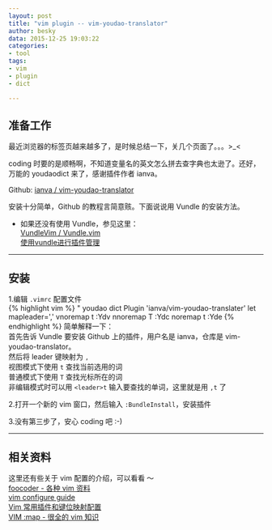 ```yaml
---
layout: post
title: "vim plugin -- vim-youdao-translator"
author: besky
data: 2015-12-25 19:03:22
categories:
- tool
tags:
- vim
- plugin
- dict

---
```


## 准备工作

最近浏览器的标签页越来越多了，是时候总结一下，关几个页面了。。。>\_<  

coding 时要的是顺畅啊，不知道变量名的英文怎么拼去查字典也太逊了。还好，万能的 youdaodict 来了，感谢插件作者 ianva。  

Github: [ianva / vim-youdao-translator](https://github.com/ianva/vim-youdao-translater)  

安装十分简单，Github 的教程言简意赅。下面说说用 Vundle 的安装方法。 

- 如果还没有使用 Vundle，参见这里：  
[VundleVim / Vundle.vim](https://github.com/VundleVim/Vundle.vim)  
[使用vundle进行插件管理](http://www.jianshu.com/p/mHUR4e)

---

## 安装  
  
1.编辑 `.vimrc` 配置文件  
{% highlight vim %}
" youdao dict
Plugin 'ianva/vim-youdao-translater'
let mapleader=','
vnoremap <silent>t <Esc>:Ydv<CR>
nnoremap <silent>T <Esc>:Ydc<CR>
noremap  <leader>t :Yde<CR>
{% endhighlight %}
简单解释一下：  
首先告诉 Vundle 要安装 Github 上的插件，用户名是 ianva，仓库是 vim-youdao-translator。  
然后将 leader 键映射为 `,`    
视图模式下使用 `t` 查找当前选用的词  
普通模式下使用 `T` 查找光标所在的词  
非编辑模式时可以用 `<leader>t` 输入要查找的单词，这里就是用 `,t` 了  

2.打开一个新的 vim 窗口，然后输入 `:BundleInstall`，安装插件  

3.没有第三步了，安心 coding 吧 :-)   

---

## 相关资料

这里还有些关于 vim 配置的介绍，可以看看 ～  
[foocoder - 各种 vim 资料](http://foocoder.com)  
[vim configure guide](https://www.gitbook.com/book/huangong/vim-configure-guide/details)  
[Vim 常用插件和键位映射配置 ](http://zihua.li/2013/11/my-vim-configuration-plugin/)  
[VIM :map - 很全的 vim 知识](http://www.douban.com/group/topic/10866937/)  
